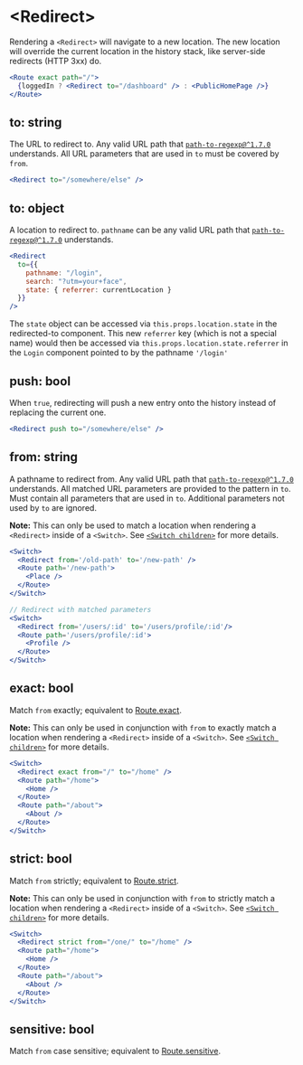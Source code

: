 # &lt;Redirect>

Rendering a `<Redirect>` will navigate to a new location. The new location will override the current location in the history stack, like server-side redirects (HTTP 3xx) do.

```jsx
<Route exact path="/">
  {loggedIn ? <Redirect to="/dashboard" /> : <PublicHomePage />}
</Route>
```

## to: string

The URL to redirect to. Any valid URL path that [`path-to-regexp@^1.7.0`](https://github.com/pillarjs/path-to-regexp/tree/v1.7.0) understands.
All URL parameters that are used in `to` must be covered by `from`.

```jsx
<Redirect to="/somewhere/else" />
```

## to: object

A location to redirect to. `pathname` can be any valid URL path that [`path-to-regexp@^1.7.0`](https://github.com/pillarjs/path-to-regexp/tree/v1.7.0) understands.

```jsx
<Redirect
  to={{
    pathname: "/login",
    search: "?utm=your+face",
    state: { referrer: currentLocation }
  }}
/>
```

The `state` object can be accessed via `this.props.location.state` in the redirected-to component. This new `referrer` key (which is not a special name) would then be accessed via `this.props.location.state.referrer` in the `Login` component pointed to by the pathname `'/login'`

## push: bool

When `true`, redirecting will push a new entry onto the history instead of replacing the current one.

```jsx
<Redirect push to="/somewhere/else" />
```

## from: string

A pathname to redirect from. Any valid URL path that [`path-to-regexp@^1.7.0`](https://github.com/pillarjs/path-to-regexp/tree/v1.7.0) understands.
All matched URL parameters are provided to the pattern in `to`. Must contain all parameters that are used in `to`. Additional parameters not used by `to` are ignored.

**Note:** This can only be used to match a location when rendering a `<Redirect>` inside of a `<Switch>`. See [`<Switch children>`](./Switch.md#children-node) for more details.

```jsx
<Switch>
  <Redirect from='/old-path' to='/new-path' />
  <Route path='/new-path'>
    <Place />
  </Route>
</Switch>

// Redirect with matched parameters
<Switch>
  <Redirect from='/users/:id' to='/users/profile/:id'/>
  <Route path='/users/profile/:id'>
    <Profile />
  </Route>
</Switch>
```

## exact: bool

Match `from` exactly; equivalent to [Route.exact](./Route.md#exact-bool).

**Note:** This can only be used in conjunction with `from` to exactly match a location when rendering a `<Redirect>` inside of a `<Switch>`. See [`<Switch children>`](./Switch.md#children-node) for more details.

```jsx
<Switch>
  <Redirect exact from="/" to="/home" />
  <Route path="/home">
    <Home />
  </Route>
  <Route path="/about">
    <About />
  </Route>
</Switch>
```

## strict: bool

Match `from` strictly; equivalent to [Route.strict](./Route.md#strict-bool).

**Note:** This can only be used in conjunction with `from` to strictly match a location when rendering a `<Redirect>` inside of a `<Switch>`. See [`<Switch children>`](./Switch.md#children-node) for more details.

```jsx
<Switch>
  <Redirect strict from="/one/" to="/home" />
  <Route path="/home">
    <Home />
  </Route>
  <Route path="/about">
    <About />
  </Route>
</Switch>
```

## sensitive: bool

Match `from` case sensitive; equivalent to [Route.sensitive](./Route.md#sensitive-bool).
